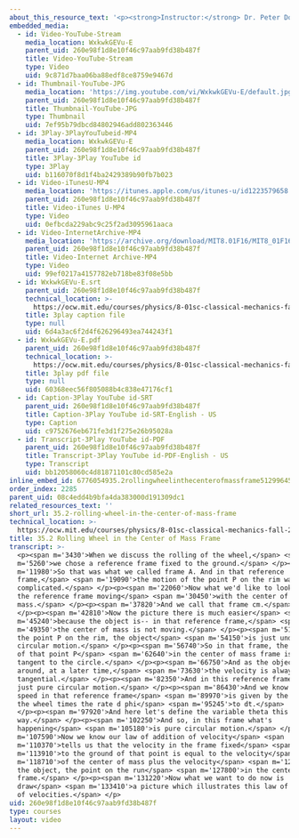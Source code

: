 ```yaml
---
about_this_resource_text: '<p><strong>Instructor:</strong> Dr. Peter Dourmashkin</p>'
embedded_media:
  - id: Video-YouTube-Stream
    media_location: WxkwkGEVu-E
    parent_uid: 260e98f1d8e10f46c97aab9fd38b487f
    title: Video-YouTube-Stream
    type: Video
    uid: 9c871d7baa06ba88edf8ce8759e9467d
  - id: Thumbnail-YouTube-JPG
    media_location: 'https://img.youtube.com/vi/WxkwkGEVu-E/default.jpg'
    parent_uid: 260e98f1d8e10f46c97aab9fd38b487f
    title: Thumbnail-YouTube-JPG
    type: Thumbnail
    uid: 7ef95b79dbcd84802946add802363446
  - id: 3Play-3PlayYouTubeid-MP4
    media_location: WxkwkGEVu-E
    parent_uid: 260e98f1d8e10f46c97aab9fd38b487f
    title: 3Play-3Play YouTube id
    type: 3Play
    uid: b116070f8d1f4ba2429389b90fb7b023
  - id: Video-iTunesU-MP4
    media_location: 'https://itunes.apple.com/us/itunes-u/id1223579658'
    parent_uid: 260e98f1d8e10f46c97aab9fd38b487f
    title: Video-iTunes U-MP4
    type: Video
    uid: 0efbcda229abc9c25f2ad3095961aaca
  - id: Video-InternetArchive-MP4
    media_location: 'https://archive.org/download/MIT8.01F16/MIT8_01F16_L35v02_360p.mp4'
    parent_uid: 260e98f1d8e10f46c97aab9fd38b487f
    title: Video-Internet Archive-MP4
    type: Video
    uid: 99ef0217a4157782eb718be83f08e5bb
  - id: WxkwkGEVu-E.srt
    parent_uid: 260e98f1d8e10f46c97aab9fd38b487f
    technical_location: >-
      https://ocw.mit.edu/courses/physics/8-01sc-classical-mechanics-fall-2016/week-12-rotations-and-translation-rolling/35.2-rolling-wheel-in-the-center-of-mass-frame/35.2-rolling-wheel-in-the-center-of-mass-frame/WxkwkGEVu-E.srt
    title: 3play caption file
    type: null
    uid: 6d4a3ac6f2d4f626296493ea744243f1
  - id: WxkwkGEVu-E.pdf
    parent_uid: 260e98f1d8e10f46c97aab9fd38b487f
    technical_location: >-
      https://ocw.mit.edu/courses/physics/8-01sc-classical-mechanics-fall-2016/week-12-rotations-and-translation-rolling/35.2-rolling-wheel-in-the-center-of-mass-frame/35.2-rolling-wheel-in-the-center-of-mass-frame/WxkwkGEVu-E.pdf
    title: 3play pdf file
    type: null
    uid: 60368eec56f805088b4c838e47176cf1
  - id: Caption-3Play YouTube id-SRT
    parent_uid: 260e98f1d8e10f46c97aab9fd38b487f
    title: Caption-3Play YouTube id-SRT-English - US
    type: Caption
    uid: c9752676eb671fe3d1f275e26b95028a
  - id: Transcript-3Play YouTube id-PDF
    parent_uid: 260e98f1d8e10f46c97aab9fd38b487f
    title: Transcript-3Play YouTube id-PDF-English - US
    type: Transcript
    uid: bb12058060c4d81871101c80cd585e2a
inline_embed_id: 6776054935.2rollingwheelinthecenterofmassframe51299645
order_index: 2285
parent_uid: 08c4edd4b9bfa4da383000d191309dc1
related_resources_text: ''
short_url: 35.2-rolling-wheel-in-the-center-of-mass-frame
technical_location: >-
  https://ocw.mit.edu/courses/physics/8-01sc-classical-mechanics-fall-2016/week-12-rotations-and-translation-rolling/35.2-rolling-wheel-in-the-center-of-mass-frame/35.2-rolling-wheel-in-the-center-of-mass-frame
title: 35.2 Rolling Wheel in the Center of Mass Frame
transcript: >-
  <p><span m='3430'>When we discuss the rolling of the wheel,</span> <span
  m='5260'>we chose a reference frame fixed to the ground.</span> </p><p><span
  m='11980'>So that was what we called frame A. And in that reference
  frame,</span> <span m='19090'>the motion of the point P on the rim was quite
  complicated.</span> </p><p><span m='22060'>Now what we'd like to look at it in
  the reference frame moving</span> <span m='30450'>with the center of
  mass.</span> </p><p><span m='37820'>And we call that frame cm.</span>
  </p><p><span m='42810'>Now the picture there is much easier</span> <span
  m='45240'>because the object is-- in that reference frame,</span> <span
  m='49350'>the center of mass is not moving.</span> </p><p><span m='51750'>And
  the point P on the rim, the object</span> <span m='54150'>is just undergoing
  circular motion.</span> </p><p><span m='56740'>So in that frame, the velocity
  of that point P</span> <span m='62640'>in the center of mass frame is just
  tangent to the circle.</span> </p><p><span m='66750'>And as the object moves
  around, at a later time,</span> <span m='73630'>the velocity is always
  tangential.</span> </p><p><span m='82350'>And in this reference frame, it's
  just pure circular motion.</span> </p><p><span m='86430'>And we know that the
  speed in that reference frame</span> <span m='89970'>is given by the radius of
  the wheel times the rate d phi</span> <span m='95245'>to dt.</span>
  </p><p><span m='97920'>And here let's define the variable theta this
  way.</span> </p><p><span m='102250'>And so, in this frame what's
  happening</span> <span m='105180'>is pure circular motion.</span> </p><p><span
  m='107590'>Now we know our law of addition of velocity</span> <span
  m='110370'>tells us that the velocity in the frame fixed</span> <span
  m='113910'>to the ground of that point is equal to the velocity</span> <span
  m='118710'>of the center of mass plus the velocity</span> <span m='123630'>of
  the object, the point on the run</span> <span m='127800'>in the center of mass
  frame.</span> </p><p><span m='131220'>Now what we want to do now is
  draw</span> <span m='133410'>a picture which illustrates this law of addition
  of velocities.</span> </p>
uid: 260e98f1d8e10f46c97aab9fd38b487f
type: courses
layout: video
---
```

